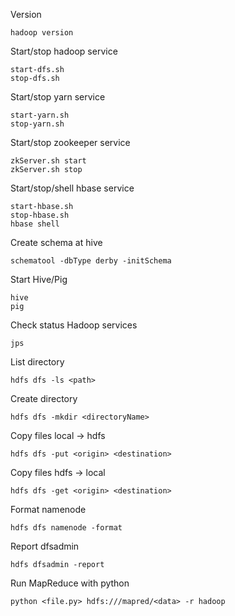 Version
```
hadoop version
```

Start/stop hadoop service
```
start-dfs.sh
stop-dfs.sh
```

Start/stop yarn service
```
start-yarn.sh
stop-yarn.sh
```

Start/stop zookeeper service
```
zkServer.sh start
zkServer.sh stop
```

Start/stop/shell hbase service
```
start-hbase.sh
stop-hbase.sh
hbase shell
```

Create schema at hive
```
schematool -dbType derby -initSchema
```

Start Hive/Pig
```
hive
pig
```

Check status Hadoop services
```
jps
```

List directory
```
hdfs dfs -ls <path>
```

Create directory
```
hdfs dfs -mkdir <directoryName>
```

Copy files local -> hdfs
```
hdfs dfs -put <origin> <destination>
```

Copy files hdfs -> local
```
hdfs dfs -get <origin> <destination>
```

Format namenode
```
hdfs dfs namenode -format
```

Report dfsadmin
```
hdfs dfsadmin -report
```

Run MapReduce with python
```
python <file.py> hdfs:///mapred/<data> -r hadoop
```

